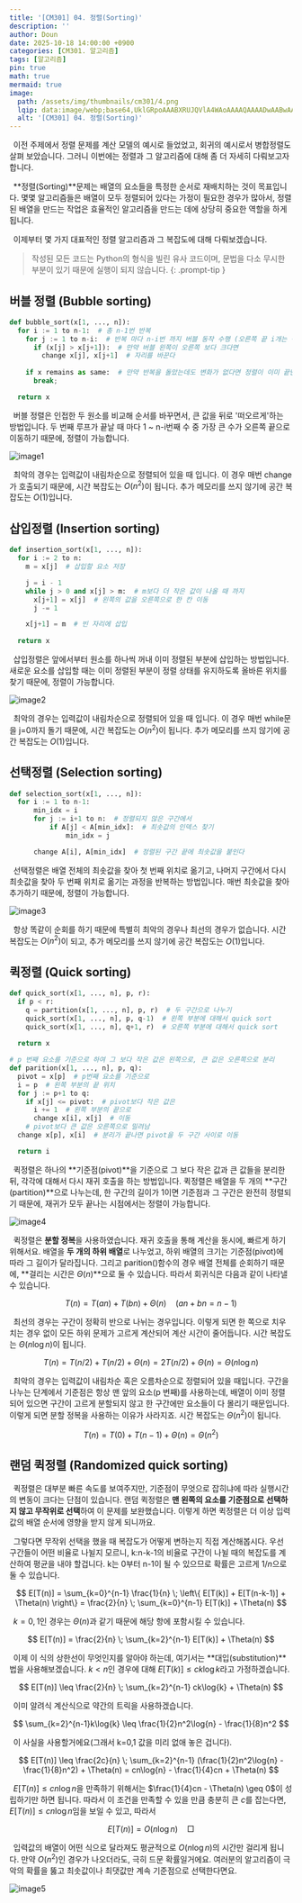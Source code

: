 ```yaml
---
title: '[CM301] 04. 정렬(Sorting)'
description: ''
author: Doun
date: 2025-10-18 14:00:00 +0900
categories: [CM301. 알고리즘]
tags: [알고리즘]
pin: true
math: true
mermaid: true
image:
  path: /assets/img/thumbnails/cm301/4.png
  lqip: data:image/webp;base64,UklGRpoAAABXRUJQVlA4WAoAAAAQAAAADwAABwAAQUxQSDIAAAARL0AmbZurmr57yyIiqE8oiG0bejIYEQTgqiDA9vqnsUSI6H+oAERp2HZ65qP/VIAWAFZQOCBCAAAA8AEAnQEqEAAIAAVAfCWkAALp8sF8rgRgAP7o9FDvMCkMde9PK7euH5M1m6VWoDXf2FkP3BqV0ZYbO6NA/VFIAAAA
  alt: '[CM301] 04. 정렬(Sorting)'
---
```

 &ensp;이전 주제에서 정렬 문제를 계산 모델의 예시로 들었었고, 회귀의 예시로서 병합정렬도 살펴 보았습니다. 그러니 이번에는 정렬과 그 알고리즘에 대해 좀 더 자세히 다뤄보고자 합니다.
 
 &ensp;**정렬(Sorting)**문제는 배열의 요소들을 특정한 순서로 재배치하는 것이 목표입니다. 몇몇 알고리즘들은 배열이 모두 정렬되어 있다는 가정이 필요한 경우가 많아서, 정렬된 배열을 만드는 작업은 효율적인 알고리즘을 만드는 데에 상당히 중요한 역할을 하게 됩니다.

 &ensp;이제부터 몇 가지 대표적인 정렬 알고리즘과 그 복잡도에 대해 다뤄보겠습니다.

> 작성된 모든 코드는 Python의 형식을 빌린 유사 코드이며, 문법을 다소 무시한 부분이 있기 때문에 실행이 되지 않습니다.
{: .prompt-tip }

## 버블 정렬 (Bubble sorting)

``` python
def bubble_sort(x[1, ..., n]):
  for i := 1 to n-1:  # 총 n-1번 반복
    for j := 1 to n-i:  # 반복 마다 n-i번 까지 버블 동작 수행 (오른쪽 끝 i개는 정렬되어 있음)
      if (x[j] > x[j+1]):  # 만약 버블 왼쪽이 오른쪽 보다 크다면
        change x[j], x[j+1]  # 자리를 바꾼다
    
    if x remains as same:  # 만약 반복을 돌았는데도 변화가 없다면 정렬이 이미 끝난 것
      break;

  return x
```

 &ensp;버블 정렬은 인접한 두 원소를 비교해 순서를 바꾸면서, 큰 값을 뒤로 '떠오르게'하는 방법입니다. 두 번째 루프가 끝날 때 마다 1 ~ n-i번째 수 중 가장 큰 수가 오른쪽 끝으로 이동하기 때문에, 정렬이 가능합니다.

<img src="{{ 'assets/img/illustration/cm301/4_1.png' | absolute_url }}" alt="image1" class="post" />

 &ensp;최악의 경우는 입력값이 내림차순으로 정렬되어 있을 때 입니다. 이 경우 매번 change가 호출되기 때문에, 시간 복잡도는 $O(n^2)$이 됩니다. 추가 메모리를 쓰지 않기에 공간 복잡도는 $O(1)$입니다.

## 삽입정렬 (Insertion sorting)

```python
def insertion_sort(x[1, ..., n]):
  for i := 2 to n:
    m = x[j]  # 삽입할 요소 저장

    j = i - 1
    while j > 0 and x[j] > m:  # m보다 더 작은 값이 나올 때 까지
      x[j+1] = x[j]  # 왼쪽의 값을 오른쪽으로 한 칸 이동
      j -= 1

    x[j+1] = m  # 빈 자리에 삽입
  
  return x
```

 &ensp;삽입정렬은 앞에서부터 원소를 하나씩 꺼내 이미 정렬된 부분에 삽입하는 방법입니다. 새로운 요소를 삽입할 때는 이미 정렬된 부분이 정렬 상태를 유지하도록 올바른 위치를 찾기 때문에, 정렬이 가능합니다.

<img src="{{ 'assets/img/illustration/cm301/4_2.png' | absolute_url }}" alt="image2" class="post" />

 &ensp;최악의 경우는 입력값이 내림차순으로 정렬되어 있을 때 입니다. 이 경우 매번 while문을 j=0까지 돌기 때문에, 시간 복잡도는 $O(n^2)$이 됩니다. 추가 메모리를 쓰지 않기에 공간 복잡도는 $O(1)$입니다.

## 선택정렬 (Selection sorting)

``` python
def selection_sort(x[1, ..., n]):
  for i := 1 to n-1:
      min_idx = i
      for j := i+1 to n:  # 정렬되지 않은 구간에서
          if A[j] < A[min_idx]:  # 최솟값의 인덱스 찾기
              min_idx = j

      change A[i], A[min_idx]  # 정렬된 구간 끝에 최솟값을 붙인다
```

 &ensp;선택정렬은 배열 전체의 최솟값을 찾아 첫 번째 위치로 옮기고, 나머지 구간에서 다시 최솟값을 찾아 두 번째 위치로 옮기는 과정을 반복하는 방법입니다. 매번 최솟값을 찾아 추가하기 때문에, 정렬이 가능합니다.

<img src="{{ 'assets/img/illustration/cm301/4_3.png' | absolute_url }}" alt="image3" class="post" />

 &ensp;항상 똑같이 순회를 하기 때문에 특별히 최악의 경우나 최선의 경우가 없습니다. 시간 복잡도는 $O(n^2)$이 되고, 추가 메모리를 쓰지 않기에 공간 복잡도는 $O(1)$입니다.

## 퀵정렬 (Quick sorting)

``` python
def quick_sort(x[1, ..., n], p, r):
  if p < r:
    q = partition(x[1, ..., n], p, r)  # 두 구간으로 나누기
    quick_sort(x[1, ..., n], p, q-1)  # 왼쪽 부분에 대해서 quick sort
    quick_sort(x[1, ..., n], q+1, r)  # 오른쪽 부분에 대해서 quick sort
  
  return x

# p 번째 요소를 기준으로 하여 그 보다 작은 값은 왼쪽으로, 큰 값은 오른쪽으로 분리
def parition(x[1, ..., n], p, q):
  pivot = x[p]  # p번째 요소를 기준으로
  i = p  # 왼쪽 부분의 끝 위치
  for j := p+1 to q:
    if x[j] <= pivot:  # pivot보다 작은 값은
      i += 1  # 왼쪽 부분의 끝으로
      change x[i], x[j]  # 이동
    # pivot보다 큰 값은 오른쪽으로 밀려남
  change x[p], x[i]  # 분리가 끝나면 pivot을 두 구간 사이로 이동

  return i
```

 &ensp;퀵정렬은 하나의 **기준점(pivot)**을 기준으로 그 보다 작은 값과 큰 값들을 분리한 뒤, 각각에 대해서 다시 재귀 호출을 하는 방법입니다. 퀵정렬은 배열을 두 개의 **구간(partition)**으로 나누는데, 한 구간의 길이가 1이면 기준점과 그 구간은 완전히 정렬되기 때문에, 재귀가 모두 끝나는 시점에서는 정렬이 가능합니다.

<img src="{{ 'assets/img/illustration/cm301/4_4.png' | absolute_url }}" alt="image4" class="post" />

 &ensp;퀵정렬은 **분할 정복**을 사용하였습니다. 재귀 호출을 통해 계산을 동시에, 빠르게 하기 위해서요. 배열을 **두 개의 하위 배열**로 나누었고, 하위 배열의 크기는 기준점(pivot)에 따라 그 길이가 달라집니다. 그리고 parition()함수의 경우 배열 전체를 순회하기 때문에, **걸리는 시간은 $\Theta(n)$**으로 둘 수 있습니다. 따라서 회귀식은 다음과 같이 나타낼 수 있습니다.

$$
T(n) = T(an) + T(bn) + \Theta(n) \quad (an + bn = n-1)
$$

 &ensp;최선의 경우는 구간이 정확히 반으로 나뉘는 경우입니다. 이렇게 되면 한 쪽으로 치우치는 경우 없이 모든 하위 문제가 고르게 계산되어 계산 시간이 줄어듭니다. 시간 복잡도는 $\Theta(n\log{n})$이 됩니다.

$$
T(n) = T(n/2) + T(n/2) + \Theta(n) = 2T(n/2) + \Theta(n) = \Theta(n\log{n})
$$

 &ensp;최악의 경우는 입력값이 내림차순 혹은 오름차순으로 정렬되어 있을 때입니다. 구간을 나누는 단계에서 기준점은 항상 맨 앞의 요소(p 번째)를 사용하는데, 배열이 이미 정렬되어 있으면 구간이 고르게 분할되지 않고 한 구간에만 요소들이 다 몰리기 때문입니다. 이렇게 되면 분할 정복을 사용하는 이유가 사라지죠. 시간 복잡도는 $\Theta(n^2)$이 됩니다.

$$
T(n) = T(0) + T(n-1) + \Theta(n) = \Theta(n^2)
$$

## 랜덤 퀵정렬 (Randomized quick sorting)

 &ensp;퀵정렬은 대부분 빠른 속도를 보여주지만, 기준점이 무엇으로 잡히냐에 따라 실행시간의 변동이 크다는 단점이 있습니다. 랜덤 퀵정렬은 **맨 왼쪽의 요소를 기준점으로 선택하지 않고 무작위로 선택**하여 이 문제를 보완했습니다. 이렇게 하면 퀵정렬은 더 이상 입력값의 배열 순서에 영향을 받지 않게 되니까요.

 &ensp;그렇다면 무작위 선택을 했을 때 복잡도가 어떻게 변하는지 직접 계산해봅시다. 우선 구간들이 어떤 비율로 나뉠지 모르니, k:n-k-1의 비율로 구간이 나뉠 때의 복잡도를 계산하여 평균을 내야 할겁니다. k는 0부터 n-1이 될 수 있으므로 확률은 고르게 $1/n$으로 둘 수 있습니다.

$$
E[T(n)] = \sum_{k=0}^{n-1} \frac{1}{n} \; \left\{ E[T(k)] + E[T(n-k-1)] + \Theta(n) \right\} = \frac{2}{n} \; \sum_{k=0}^{n-1} E[T(k)] + \Theta(n)
$$

 &ensp;$k = 0, 1$인 경우는 $\Theta(n)$과 같기 때문에 해당 항에 포함시킬 수 있습니다.

$$
E[T(n)] = \frac{2}{n} \; \sum_{k=2}^{n-1} E[T(k)] + \Theta(n)
$$

 &ensp;이제 이 식의 상한선이 무엇인지를 알아야 하는데, 여기서는 **대입(substitution)**법을 사용해보겠습니다. $k < n$인 경우에 대해 $E[T(k)] \leq ck\log{k}$라고 가정하겠습니다.

$$
E[T(n)] \leq \frac{2}{n} \; \sum_{k=2}^{n-1} ck\log{k} + \Theta(n)
$$

 &ensp;이미 알려식 계산식으로 약간의 트릭을 사용하겠습니다.

$$
\sum_{k=2}^{n-1}k\log{k} \leq \frac{1}{2}n^2\log{n} - \frac{1}{8}n^2
$$

 &ensp;이 사실을 사용할거에요(그래서 k=0,1 값을 미리 없애 놓은 겁니다).

$$
E[T(n)] \leq \frac{2c}{n} \; \sum_{k=2}^{n-1} (\frac{1}{2}n^2\log{n} - \frac{1}{8}n^2) + \Theta(n) = cn\log{n} - \frac{1}{4}cn + \Theta(n)
$$

 &ensp;$E[T(n)] \leq cn\log{n}$을 만족하기 위해서는 $\frac{1}{4}cn - \Theta(n) \geq 0$이 성립하기만 하면 됩니다. 따라서 이 조건을 만족할 수 있을 만큼 충분히 큰 $c$를 잡는다면, $E[T(n)] \leq cn\log{n}$임을 보일 수 있고, 따라서

$$
E[T(n)] = O(n\log{n}) \quad \Box
$$

 &ensp;입력값의 배열이 어떤 식으로 달라져도 평균적으로 $O(n\log{n})$의 시간만 걸리게 됩니다. 만약 $O(n^2)$인 경우가 나오더라도, 극히 드문 확률일거에요. 여러분의 알고리즘이 극악의 확률을 뚫고 최솟값이나 최댓값만 계속 기준점으로 선택한다면요.

<img src="{{ 'assets/img/illustration/cm301/4_5.png' | absolute_url }}" alt="image5" class="post" />